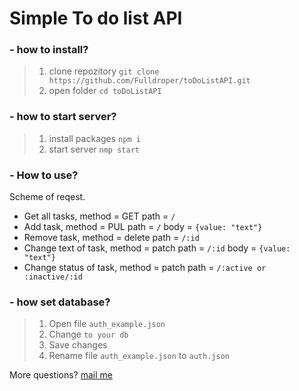 # Simple To do list API
### - how to install?
> 1. clone repozitory
`git clone https://github.com/Fulldroper/toDoListAPI.git`
> 2. open folder
`cd toDoListAPI` 
### - how to start server?
> 1. install packages
`npm i`
> 2. start server
`nmp start`
### - How to use?

Scheme of reqest.
- Get all tasks, method = GET path = `/`
- Add task, method = PUL path = `/` body = `{value: "text"}`
- Remove task, method = delete path = `/:id`
- Change text of task, method = patch path = `/:id` body = `{value: "text"}`
- Change status of task, method = patch path = `/:active or :inactive/:id`
  
### - how set database?
> 1. Open file `auth_example.json`
> 2. Change `to your db`
> 3. Save changes
> 4. Rename file `auth_example.json` to `auth.json`

More questions? [mail me](mailto://full_droper.pm.me)
